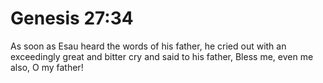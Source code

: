 # Genesis 27:34

As soon as Esau heard the words of his father, he cried out with an exceedingly great and bitter cry and said to his father, Bless me, even me also, O my father!
